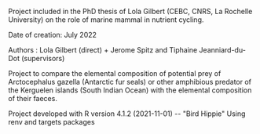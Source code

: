 Project included in the PhD thesis of Lola Gilbert (CEBC, CNRS, La Rochelle University) on the role of marine mammal in nutrient cycling.

Date of creation: July 2022

Authors : Lola Gilbert (direct) + Jerome Spitz and Tiphaine Jeanniard-du-Dot (supervisors)

Project to compare the elemental composition of potential prey of Arctocephalus gazella (Antarctic fur seals) or other amphibious predator of the Kerguelen islands (South Indian Ocean) with the elemental composition of their faeces.

Project developed with R version 4.1.2 (2021-11-01) -- "Bird Hippie"
Using renv and targets packages
